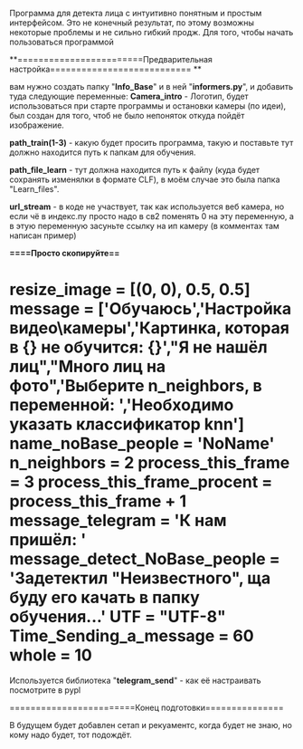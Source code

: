 Программа для детекта лица с интуитивно понятным и простым интерфейсом.
Это не конечный результат, по этому возможны некоторые
проблемы и не сильно гибкий продж.
Для того, чтобы начать пользоваться программой

**========================Предварительная настройка=========================== **

вам нужно создать папку "**Info_Base**" и в ней "**informers.py**", и добавить
 туда следующие переменные:
**Camera_intro** - Логотип, будет использоваться при старте программы и остановки камеры (по идеи), был создан для того, чтоб 
не было непоняток откуда пойдёт изображение.

**path_train(1-3)** - какую будет просить программа, такую и поставьте
тут должно находится путь к папкам для обучения.

**path_file_learn** - тут должна находится путь к файлу (куда будет 
сохранять изменялки в формате CLF), в моём случае это была папка "Learn_files".

**url_stream** - в коде не участвует, так как используется веб камера, но если чё в индекс.пу 
просто надо в св2 поменять 0 на эту переменную, а в этую переменную
засуньте ссылку на ип камеру (в комментах там написан пример)

**====Просто скопируйте==**

**resize_image** = [(0, 0), 0.5, 0.5]
**message** = ['Обучаюсь','Настройка видео\камеры','Картинка, которая в {} не обучится: {}',"Я не нашёл лиц","Много лиц на фото",'Выберите n_neighbors, в переменной: ','Необходимо указать классификатор knn']
**name_noBase_people** = 'NoName'
**n_neighbors** = 2
**process_this_frame** = 3
**process_this_frame_procent** = **process_this_frame** + 1
**message_telegram** = 'К нам пришёл: '
**message_detect_NoBase_people** = 'Задетектил "Неизвестного", ща буду его качать в папку обучения...'
**UTF** = "UTF-8"
**Time_Sending_a_message** = 60
**whole** = 10
======

Используется библиотека "**telegram_send**" - как её настраивать 
посмотрите в pypl

========================Конец подготовки===============

В будущем будет добавлен сетап и рекуаментс, когда будет не знаю,
но кому надо будет, тот подождёт.
